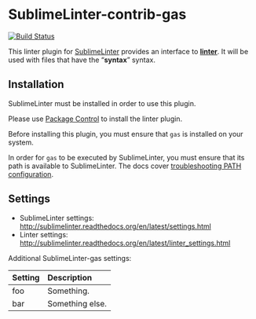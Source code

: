 SublimeLinter-contrib-gas
=========================

[![Build Status](https://travis-ci.org/SublimeLinter/SublimeLinter-contrib-gas.svg?branch=master)](https://travis-ci.org/SublimeLinter/SublimeLinter-contrib-gas)

This linter plugin for [SublimeLinter](https://github.com/SublimeLinter/SublimeLinter) provides an interface to [__linter__](__linter_homepage__). It will be used with files that have the “__syntax__” syntax.

## Installation
SublimeLinter must be installed in order to use this plugin. 

Please use [Package Control](https://packagecontrol.io) to install the linter plugin.

Before installing this plugin, you must ensure that `gas` is installed on your system.

In order for `gas` to be executed by SublimeLinter, you must ensure that its path is available to SublimeLinter. The docs cover [troubleshooting PATH configuration](http://sublimelinter.readthedocs.io/en/latest/troubleshooting.html#finding-a-linter-executable).

## Settings
- SublimeLinter settings: http://sublimelinter.readthedocs.org/en/latest/settings.html
- Linter settings: http://sublimelinter.readthedocs.org/en/latest/linter_settings.html

Additional SublimeLinter-gas settings:

|Setting|Description    |
|:------|:--------------|
|foo    |Something.     |
|bar    |Something else.|
